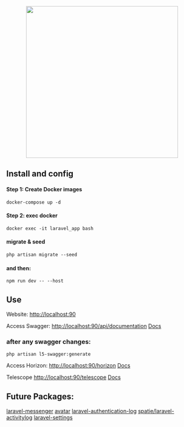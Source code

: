 <p align="center">
    <a href="https://laravel.com" target="_blank">
        <img src="https://raw.githubusercontent.com/laravel/art/master/logo-lockup/5%20SVG/2%20CMYK/1%20Full%20Color/laravel-logolockup-cmyk-red.svg" width="400">
    </a>
</p>

## Install and config
#### Step 1: Create Docker images

```
docker-compose up -d
```
#### Step 2: exec docker

```
docker exec -it laravel_app bash
```

####  migrate & seed
```
php artisan migrate --seed
```

#### and then:
```
npm run dev -- --host
```

## Use

<p>
    Website: <a href="http://localhost:90" target="_blank">http://localhost:90</a>
</p>
<p>
    Access Swagger: <a href="http://localhost:90/api/documentation" target="_blank">http://localhost:90/api/documentation</a> <a href="https://swagger.io/docs/">Docs</a>
</p>

### after any swagger changes:
````
php artisan l5-swagger:generate 
````

<p>
    Access Horizon: <a href="http://localhost:90/horizon" target="_blank">http://localhost:90/horizon</a> <a href="https://laravel.com/docs/11.x/horizon" target="_blank">Docs</a>
</p>

<p>
    Telescope <a href="http://localhost:90/telescope">http://localhost:90/telescope</a> <a href="https://laravel.com/docs/11.x/telescope">Docs</a>
</p>

## Future Packages:
[laravel-messenger]('https://github.com/cmgmyr/laravel-messenger')
[avatar]('https://github.com/laravolt/avatar')
[laravel-authentication-log]('https://github.com/rappasoft/laravel-authentication-log')
[spatie/laravel-activitylog]('https://github.com/spatie/laravel-activitylog')
[laravel-settings]('https://github.com/spatie/laravel-settings')
